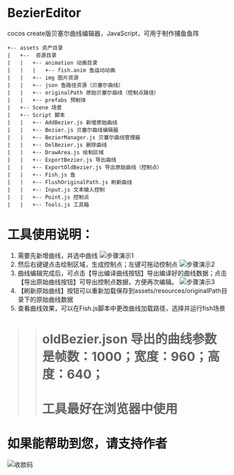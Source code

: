 # BezierEditor
 cocos create版贝塞尔曲线编辑器，JavaScript，可用于制作捕鱼鱼阵
```
+-- assets 资产目录
|   +--  资源目录
|   |   +-- animation 动画目录
|   |   |   +-- fish.anim 鱼运动动画
|   |   +-- img 图片资源
|   |   +-- json 鱼路径资源（贝塞尔曲线）
|   |   +-- originalPath 原始贝塞尔曲线（控制点路径）
|   |   +-- prefabs 预制体
|   +-- Scene 场景
|   +-- Script 脚本
|   |   +-- AddBezier.js 新增原始曲线
|   |   +-- Bezier.js 贝塞尔曲线编辑器
|   |   +-- BezierManager.js 贝塞尔曲线管理器
|   |   +-- DelBezier.js 删除曲线
|   |   +-- DrawArea.js 绘制区域
|   |   +-- ExportBezier.js 导出曲线
|   |   +-- ExportOldBezier.js 导出原始曲线（控制点）
|   |   +-- Fish.js 鱼
|   |   +-- FlushOriginalPath.js 刷新曲线
|   |   +-- Input.js 文本输入控制
|   |   +-- Point.js 控制点
|   |   +-- Tools.js 工具箱
```

# 工具使用说明：
1. 需要先新增曲线，并选中曲线
  ![步骤演示1](https://www.freedominfo.club/Img/Bezier/step1.png)
2. 然后右键键点击绘制区域，生成控制点；左键可拖动控制点
  ![步骤演示2](https://www.freedominfo.club/Img/Bezier/step2.png)
3. 曲线编辑完成后，可点击【导出编译曲线按钮】导出编译好的曲线数据；点击【导出原始曲线按钮】可导出控制点数据，方便再次编辑。
  ![步骤演示3](https://www.freedominfo.club/Img/Bezier/step3.png)
4. 【刷新原始曲线】按钮可以重新加载保存到assets/resources/originalPath目录下的原始曲线数据
5. 查看曲线效果，可以在Fish.js脚本中更改曲线加载路径，选择并运行fish场景
> > # oldBezier.json 导出的曲线参数是帧数：1000；宽度：960；高度：640；
> > # 工具最好在浏览器中使用
# 如果能帮助到您，请支持作者
  ![收款码](https://www.freedominfo.club/Img/Bezier/my.png)
